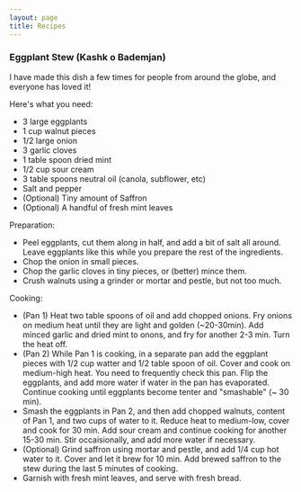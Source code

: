 ```yaml
---
layout: page
title: Recipes
---
```


### Eggplant Stew (Kashk o Bademjan)

I have made this dish a few times for people from around the globe, and everyone has loved it!

Here's what you need:

- 3 large eggplants
- 1 cup walnut pieces
- 1/2 large onion
- 3 garlic cloves
- 1 table spoon dried mint
- 1/2 cup sour cream
- 3 table spoons neutral oil (canola, subflower, etc)
- Salt and pepper
- (Optional) Tiny amount of Saffron
- (Optional) A handful of fresh mint leaves

Preparation:

- Peel eggplants, cut them along in half, and add a bit of salt all around. Leave eggplants like this while you prepare the rest of the ingredients.
- Chop the onion in small pieces.
- Chop the garlic cloves in tiny pieces, or (better) mince them.
- Crush walnuts using a grinder or mortar and pestle,  but not too much.

Cooking:

- (Pan 1) Heat two table spoons of oil and add chopped onions. Fry onions on medium heat until they are light and golden (~20-30min). Add minced garlic and dried mint to onons, and fry for another 2-3 min. Turn the heat off.
- (Pan 2) While Pan 1 is cooking, in a separate pan add the eggplant pieces with 1/2 cup watter and 1/2 table spoon of oil. Cover and cook on medium-high heat. You need to frequently check this pan. Flip the eggplants, and add more water if water in the pan has evaporated. Continue cooking until eggplants become tenter and "smashable" (~ 30 min).
- Smash the eggplants in Pan 2, and then add chopped walnuts, content of Pan 1, and two cups of water to it. Reduce heat to medium-low, cover and cook for 30 min. Add sour cream and continue cooking for another 15-30 min. Stir occaisionally, and add more water if necessary.
- (Optional) Grind saffron using mortar and pestle, and add 1/4 cup hot water to it. Cover and let it brew for 10 min. Add brewed saffron to the stew during the last 5 minutes of cooking. 
- Garnish with fresh mint leaves, and serve with fresh bread.